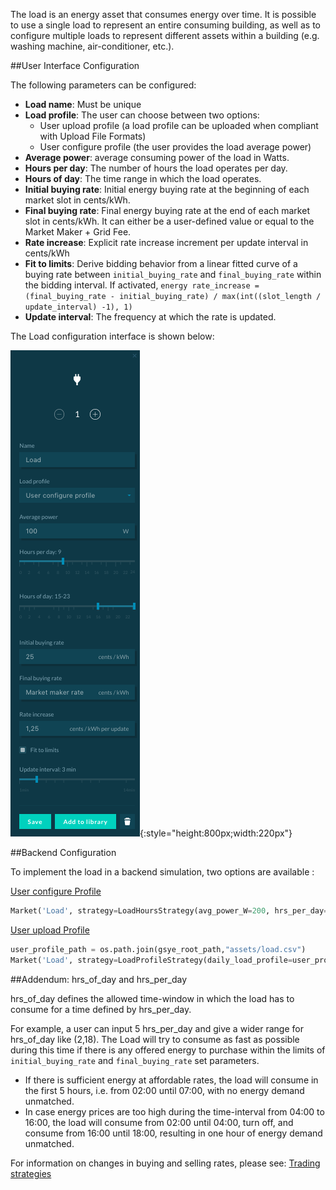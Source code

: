 The load is an energy asset that consumes energy over time. It is possible to use a single load to represent an entire consuming building, as well as to configure multiple loads to represent different assets within a building (e.g. washing machine, air-conditioner, etc.).

##User Interface Configuration

The following parameters can be configured:

*   **Load name**: Must be unique
*   **Load profile**: The user can choose between two options:
    *   User upload profile (a load profile can be uploaded when compliant with Upload File Formats)
    *   User configure profile (the user provides the load average power)
*   **Average power**: average consuming power of the load in Watts.
*   **Hours per day**: The number of hours the load operates per day.
*   **Hours of day**: The time range in which the load operates.
*   **Initial buying rate**: Initial energy buying rate at the beginning of each market slot in cents/kWh.
*   **Final buying rate**: Final energy buying rate at the end of each market slot in cents/kWh. It can either be a user-defined value or equal to the Market Maker + Grid Fee.
*   **Rate increase**: Explicit rate increase increment per update interval in cents/kWh
*   **Fit to limits**: Derive bidding behavior from a linear fitted curve of a buying rate between `initial_buying_rate` and `final_buying_rate` within the bidding interval. If activated, `energy rate_increase = (final_buying_rate - initial_buying_rate) / max(int((slot_length / update_interval) -1), 1)`
*   **Update interval**: The frequency at which the rate is updated.

The Load configuration interface is shown below:

![alt_text](img/model-load-1.png){:style="height:800px;width:220px"}

##Backend Configuration

To implement the load in a backend simulation, two options are available :

[User configure Profile](https://github.com/gridsingularity/gsy-e/blob/master/src/gsy_e/models/strategy/load_hours.py)

```python
Market('Load', strategy=LoadHoursStrategy(avg_power_W=200, hrs_per_day=6,hrs_of_day=list(range(12, 18)), initial_buying_rate=0, final_buying_rate=35))
```

[User upload Profile](https://github.com/gridsingularity/gsy-e/blob/master/src/gsy_e/models/strategy/predefined_load.py)

```python
user_profile_path = os.path.join(gsye_root_path,"assets/load.csv")
Market('Load', strategy=LoadProfileStrategy(daily_load_profile=user_profile_path, initial_buying_rate=0, final_buying_rate=35))
```

##Addendum: hrs_of_day and hrs_per_day

hrs_of_day defines the allowed time-window in which the load has to consume for a time defined by hrs_per_day.

For example, a user can input 5 hrs_per_day and give a wider range for hrs_of_day like (2,18). The Load will try to consume as fast as possible during this time if there is any offered energy to purchase within the limits of `initial_buying_rate` and `final_buying_rate` set parameters.

*   If there is sufficient energy at affordable rates, the load will consume in the first 5 hours, i.e. from 02:00 until 07:00, with no energy demand unmatched.
*   In case energy prices are too high during the time-interval from 04:00 to 16:00, the load will consume from 02:00 until 04:00, turn off, and consume from 16:00 until 18:00, resulting in one hour of energy demand unmatched.

For information on changes in buying and selling rates, please see: [Trading strategies](default-trading-strategy.md)
